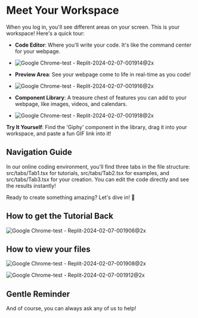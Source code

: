 # Meet Your Workspace

When you log in, you'll see different areas on your screen. This is your workspace! Here's a quick tour:

- **Code Editor**: Where you'll write your code. It's like the command center for your webpage.
- ![Google Chrome-test - Replit-2024-02-07-001914@2x](https://github.com/Avery2/mda-volunteer-coding-instructions/assets/53503018/2a24ad32-7565-401b-a664-ea1f8b8556ec)

- **Preview Area**: See your webpage come to life in real-time as you code!
- ![Google Chrome-test - Replit-2024-02-07-001916@2x](https://github.com/Avery2/mda-volunteer-coding-instructions/assets/53503018/a67879ed-44ea-4e44-b069-9fda4586e132)

- **Component Library**: A treasure chest of features you can add to your webpage, like images, videos, and calendars.
- ![Google Chrome-test - Replit-2024-02-07-001918@2x](https://github.com/Avery2/mda-volunteer-coding-instructions/assets/53503018/1381adb6-0d7f-41e9-8851-2a4cd6abbeac)


**Try It Yourself**: Find the 'Giphy' component in the library, drag it into your workspace, and paste a fun GIF link into it!

## Navigation Guide

In our online coding environment, you'll find three tabs in the file structure: src/tabs/Tab1.tsx for tutorials, src/tabs/Tab2.tsx for examples, and src/tabs/Tab3.tsx for your creation. You can edit the code directly and see the results instantly!

Ready to create something amazing? Let's dive in! 🌊

## How to get the Tutorial Back
![Google Chrome-test - Replit-2024-02-07-001906@2x](https://github.com/Avery2/mda-volunteer-coding-instructions/assets/53503018/16d8f6f8-89df-44d7-be00-2015b04bab6f)

## How to view your files

![Google Chrome-test - Replit-2024-02-07-001908@2x](https://github.com/Avery2/mda-volunteer-coding-instructions/assets/53503018/8dee327d-3eaf-4557-ab0c-582e1c74e06f)

![Google Chrome-test - Replit-2024-02-07-001912@2x](https://github.com/Avery2/mda-volunteer-coding-instructions/assets/53503018/e1439fed-f2b1-44f8-96ce-09f4fc2fdee6)



## Gentle Reminder

And of course, you can always ask any of us to help!
